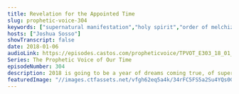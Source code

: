 ```yaml
---
title: Revelation for the Appointed Time
slug: prophetic-voice-304
keywords: ["supernatural manifestation","holy spirit","order of melchizedek","move of god","revelation"]
hosts: ["Joshua Sosso"]
showTranscript: false
date: 2018-01-06
audioLink: https://episodes.castos.com/propheticvoice/TPVOT_E303_18_01_06-07_Revelation_for_the_Appointed_Time.mp3
Series: The Prophetic Voice of Our Time
episodeNumber: 304
description: 2018 is going to be a year of dreams coming true, of supernatural manifestation, supernatural revelation, and new things coming forth in our lives and in the Body of Christ. Moving into this year, it is so important that we follow the Holy Spirit instead of clinging to fruitless doctrines.
featuredImage: "//images.ctfassets.net/vfgh62eq5a4k/34rFC5FS5a2Su4YQs0GW0K/bf8e90962701acda5f785ee00663cefd/bible.jpg"
---
```

